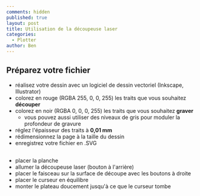 ```yaml
---
comments: hidden
published: true
layout: post
title: Utilisation de la découpeuse laser
categories:
  - Plotter
author: Ben
---
```

## Préparez votre fichier

* réalisez votre dessin avec un logiciel de dessin vectoriel (Inkscape, Illustrator)
* colorez en rouge (RGBA 255, 0, 0, 255) les traits que vous souhaitez **découper**
* colorez en noir (RGBA 0, 0, 0, 255) les traits que vous souhaitez **graver**
	* vous pouvez aussi utiliser des niveaux de gris pour moduler la profondeur de gravure
* réglez l'épaisseur des traits à **0,01 mm**
* rédimensionnez la page à la taille du dessin
* enregistrez votre fichier en .SVG

## 

* placer la planche
* allumer la découpeuse laser (bouton à l'arrière)
* placer le faisceau sur la surface de découpe avec les boutons à droite
* placer le curseur en équilibre
* monter le plateau doucement jusqu'à ce que le curseur tombe